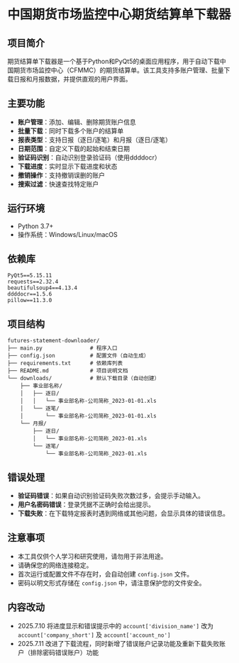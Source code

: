 # 中国期货市场监控中心期货结算单下载器

## 项目简介
期货结算单下载器是一个基于Python和PyQt5的桌面应用程序，用于自动下载中国期货市场监控中心（CFMMC）的期货结算单。该工具支持多账户管理、批量下载日报和月报数据，并提供直观的用户界面。

## 主要功能
- **账户管理**：添加、编辑、删除期货账户信息
- **批量下载**：同时下载多个账户的结算单
- **报表类型**：支持日报（逐日/逐笔）和月报（逐日/逐笔）
- **日期范围**：自定义下载的起始和结束日期
- **验证码识别**：自动识别登录验证码（使用ddddocr）
- **下载进度**：实时显示下载进度和状态
- **撤销操作**：支持撤销误删的账户
- **搜索过滤**：快速查找特定账户

## 运行环境
- Python 3.7+
- 操作系统：Windows/Linux/macOS

## 依赖库
```text
PyQt5==5.15.11
requests==2.32.4
beautifulsoup4==4.13.4
ddddocr==1.5.6
pillow==11.3.0
```

## 项目结构
```text
futures-statement-downloader/
├── main.py               # 程序入口
├── config.json           # 配置文件（自动生成）
├── requirements.txt      # 依赖库列表
├── README.md             # 项目说明文档
└── downloads/            # 默认下载目录（自动创建）
    ├── 事业部名称/
    │   ├── 逐日/
    │   │   └── 事业部名称-公司简称_2023-01-01.xls
    │   └── 逐笔/
    │       └── 事业部名称-公司简称_2023-01-01.xls
    └── 月报/
        ├── 逐日/
        │   └── 事业部名称-公司简称_2023-01.xls
        └── 逐笔/
            └── 事业部名称-公司简称_2023-01.xls
```

## 错误处理
- **验证码错误**：如果自动识别验证码失败次数过多，会提示手动输入。
- **用户名密码错误**：登录凭据不正确时会给出提示。
- **下载失败**：在下载特定报表时遇到网络或其他问题，会显示具体的错误信息。

## 注意事项
- 本工具仅供个人学习和研究使用，请勿用于非法用途。
- 请确保您的网络连接稳定。
- 首次运行或配置文件不存在时，会自动创建 `config.json` 文件。
- 	密码以明文形式存储在 `config.json` 中，请注意保护您的文件安全。

## 内容改动
- 2025.7.10 将进度显示和错误提示中的 `account['division_name']` 改为 `account['company_short']` 及 `account['account_no']`
- 2025.7.11 改进了下载流程，同时新增了错误账户记录功能及重新下载失败账户（排除密码错误账户）功能
